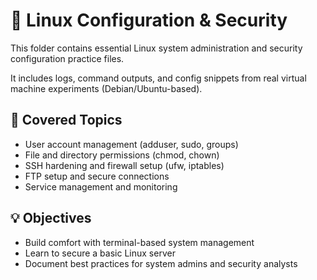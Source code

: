 # 🐧 Linux Configuration & Security

This folder contains essential Linux system administration and security configuration practice files.

It includes logs, command outputs, and config snippets from real virtual machine experiments (Debian/Ubuntu-based).

## 🧰 Covered Topics

- User account management (adduser, sudo, groups)
- File and directory permissions (chmod, chown)
- SSH hardening and firewall setup (ufw, iptables)
- FTP setup and secure connections
- Service management and monitoring

## 💡 Objectives

- Build comfort with terminal-based system management
- Learn to secure a basic Linux server
- Document best practices for system admins and security analysts
